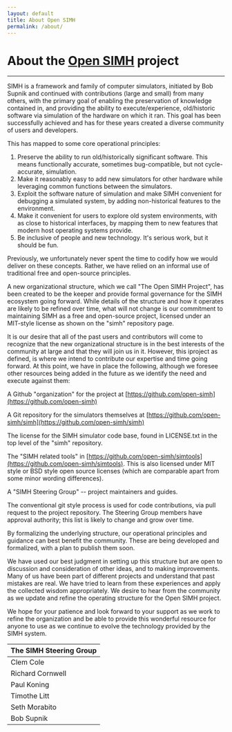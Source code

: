 ```yaml
---
layout: default
title: About Open SIMH
permalink: /about/
---
```


# About the [Open SIMH](/) project

---

SIMH is a framework and family of computer simulators, initiated by Bob Supnik and continued with contributions (large and small) from many others, with the primary goal of enabling the preservation of knowledge contained in, and providing the ability to execute/experience, old/historic software via simulation of the hardware on which it ran. This goal has been successfully achieved and has for these years created a diverse community of users and developers.

This has mapped to some core operational principles:

1. Preserve the ability to run old/historically significant software. This means functionally accurate, sometimes bug-compatible, but not cycle-accurate, simulation.
2. Make it reasonably easy to add new simulators for other hardware while leveraging common functions between the simulators.
3. Exploit the software nature of simulation and make SIMH convenient for debugging a simulated system, by adding non-historical features to the environment.
4. Make it convenient for users to explore old system environments, with as close to historical interfaces, by mapping them to new features that modern host operating systems provide.
5. Be inclusive of people and new technology. It's serious work, but it should be fun.

Previously, we unfortunately never spent the time to codify how we would deliver on these concepts. Rather, we have relied on an informal use of traditional free and open-source principles.

A new organizational structure, which we call "The Open SIMH Project", has been created to be the keeper and provide formal governance for the SIMH ecosystem going forward.  While details of the structure and how it operates are likely to be refined over time, what will not change is our commitment to maintaining SIMH as a free and open-source project, licensed under an MIT-style license as shown on the "simh" repository page.

It is our desire that all of the past users and contributors will come to recognize that the new organizational structure is in the best interests of the community at large and that they will join us in it. However, this iproject as defined, is where we intend to contribute our expertise and time going forward.  At this point, we have in place the following, although we foresee other resources being added in the future as we identify the need and execute against them:

A Github "organization" for the project at [https://github.com/open-simh](https://github.com/open-simh)

A Git repository for the simulators themselves at [https://github.com/open-simh/simh](https://github.com/open-simh/simh)

The license for the SIMH simulator code base, found in LICENSE.txt in the top level of the "simh" repository. 

The "SIMH related tools" in [https://github.com/open-simh/simtools](https://github.com/open-simh/simtools). This is also licensed under MIT style or BSD style open source licenses (which are comparable apart from some minor wording differences).

A "SIMH Steering Group" -- project maintainers and guides.

The conventional git style process is used for code contributions, via pull request to the project repository. The Steering Group members have approval authority; this list is likely to change and grow over time.

By formalizing the underlying structure, our operational principles and guidance can best benefit the community. These are being developed and formalized, with a plan to publish them soon.

We have used our best judgment in setting up this structure but are open to discussion and consideration of other ideas, and to making improvements. Many of us have been part of different projects and understand that past mistakes are real. We have tried to learn from these experiences and apply the collected wisdom appropriately. We desire to hear from the community as we update and refine the operating structure for the Open SIMH project.

We hope for your patience and look forward to your support as we work to refine the organization and be able to provide this wonderful resource for anyone to use as we continue to evolve the technology provided by the SIMH system.

The SIMH Steering Group|
-----------------------|
Clem Cole|
Richard Cornwell|
Paul Koning|
Timothe Litt|
Seth Morabito|
Bob Supnik|
